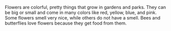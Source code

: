 Flowers are colorful, pretty things that grow in gardens and parks. They can be big or small and come in many colors like red, yellow, blue, and pink. Some flowers smell very nice, while others do not have a smell. Bees and butterflies love flowers because they get food from them.
